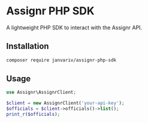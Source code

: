 # Assignr PHP SDK

A lightweight PHP SDK to interact with the Assignr API.

## Installation

```bash
composer require janvariv/assignr-php-sdk
```

## Usage

```php
use Assignr\AssignrClient;

$client = new AssignrClient('your-api-key');
$officials = $client->officials()->list();
print_r($officials);
```
